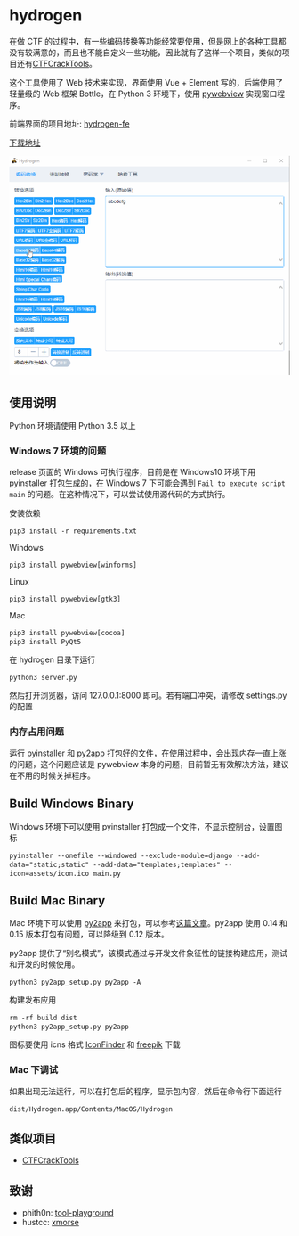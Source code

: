 # hydrogen

在做 CTF 的过程中，有一些编码转换等功能经常要使用，但是网上的各种工具都没有较满意的，而且也不能自定义一些功能，因此就有了这样一个项目，类似的项目还有[CTFCrackTools](https://github.com/0Chencc/CTFCrackTools)。

这个工具使用了 Web 技术来实现，界面使用 Vue + Element 写的，后端使用了轻量级的 Web 框架 Bottle，在 Python 3 环境下，使用 [pywebview](https://github.com/r0x0r/pywebview) 实现窗口程序。

前端界面的项目地址: [hydrogen-fe](https://github.com/restran/hydrogen-fe)

[下载地址](https://github.com/restran/hydrogen/releases)

![demo.gif](docs/demo.gif "")

## 使用说明

Python 环境请使用 Python 3.5 以上

### Windows 7 环境的问题

release 页面的 Windows 可执行程序，目前是在 Windows10 环境下用 pyinstaller 打包生成的，在 Windows 7 下可能会遇到 `Fail to execute script main` 的问题。在这种情况下，可以尝试使用源代码的方式执行。

安装依赖

    pip3 install -r requirements.txt 

Windows

    pip3 install pywebview[winforms]

Linux

    pip3 install pywebview[gtk3]

Mac

    pip3 install pywebview[cocoa]
    pip3 install PyQt5

在 hydrogen 目录下运行

    python3 server.py

然后打开浏览器，访问 127.0.0.1:8000 即可。若有端口冲突，请修改 settings.py 的配置

### 内存占用问题

运行 pyinstaller 和 py2app 打包好的文件，在使用过程中，会出现内存一直上涨的问题，这个问题应该是 pywebview 本身的问题，目前暂无有效解决方法，建议在不用的时候关掉程序。

## Build Windows Binary

Windows 环境下可以使用 pyinstaller 打包成一个文件，不显示控制台，设置图标

    pyinstaller --onefile --windowed --exclude-module=django --add-data="static;static" --add-data="templates;templates" --icon=assets/icon.ico main.py 

## Build Mac Binary

Mac 环境下可以使用 [py2app](https://pypi.python.org/pypi/py2app/) 来打包，可以参考[这篇文章](http://www.jianshu.com/p/afb6b2b97ce9)。py2app 使用 0.14 和 0.15 版本打包有问题，可以降级到 0.12 版本。

py2app 提供了“别名模式”，该模式通过与开发文件象征性的链接构建应用，测试和开发的时候使用。

    python3 py2app_setup.py py2app -A

构建发布应用

    rm -rf build dist
    python3 py2app_setup.py py2app
    
图标要使用 icns 格式 [IconFinder](https://www.iconfinder.com/) 和 [freepik](http://www.freepik.com/free-icons) 下载

### Mac 下调试

如果出现无法运行，可以在打包后的程序，显示包内容，然后在命令行下面运行

    dist/Hydrogen.app/Contents/MacOS/Hydrogen

## 类似项目

- [CTFCrackTools](https://github.com/0Chencc/CTFCrackTools)

## 致谢

- phith0n: [tool-playground](https://github.com/phith0n/tool-playground)
- hustcc: [xmorse](https://github.com/hustcc/xmorse)
